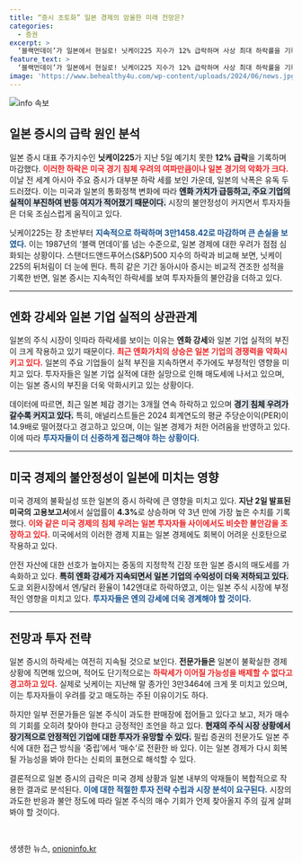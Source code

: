 ```yaml
---
title: “증시 초토화” 일본 경제의 암울한 미래 전망은?
categories:
  - 증권
excerpt: >
  ‘블랙먼데이’가 일본에서 현실로! 닛케이225 지수가 12% 급락하며 사상 최대 하락률을 기록했습니다. 경기 침체 우려와 기업 실적 부진이 맞물리면서 일본 증시가 심각한 위기를 맞고 있습니다. 클릭해 지금 상황을 확인하세요!
feature_text: >
  ‘블랙먼데이’가 일본에서 현실로! 닛케이225 지수가 12% 급락하며 사상 최대 하락률을 기록했습니다. 경기 침체 우려와 기업 실적 부진이 맞물리면서 일본 증시가 심각한 위기를 맞고 있습니다. 클릭해 지금 상황을 확인하세요!
image: 'https://www.behealthy4u.com/wp-content/uploads/2024/06/news.jpg'
---
```


<p><img src="https://www.behealthy4u.com/wp-content/uploads/2024/06/news.jpg" alt="info 속보" /></p>

<h2 data-ke-size="size26">일본 증시의 급락 원인 분석</h2>

<p data-ke-size="size16">일본 증시 대표 주가지수인 <b>닛케이225</b>가 지난 5일 예기치 못한 <b>12% 급락</b>을 기록하며 마감했다. <b><span style="color: #ee2323;">이러한 하락은 미국 경기 침체 우려의 여파만큼이나 일본 경기의 악화가 크다.</span></b> 이날 전 세계 아시아 주요 증시가 대부분 하락 세를 보인 가운데, 일본의 낙폭은 유독 두드러졌다. 이는 미국과 일본의 통화정책 변화에 따라 <b><span style="background-color: #21538527;">엔화 가치가 급등하고, 주요 기업의 실적이 부진하여 반등 여지가 적어졌기 때문이다.</span></b> 시장의 불안정성이 커지면서 투자자들은 더욱 조심스럽게 움직이고 있다.</p>

<p data-ke-size="size16">닛케이225는 장 초반부터 <b><span style="color: #1a5490;">지속적으로 하락하며 3만1458.42로 마감하며 큰 손실을 보였다.</span></b> 이는 1987년의 ‘블랙 먼데이’를 넘는 수준으로, 일본 경제에 대한 우려가 점점 심화되는 상황이다. 스탠더드앤드푸어스(S&P)500 지수의 하락과 비교해 보면, 닛케이225의 뒤처림이 더 눈에 띈다. 특히 같은 기간 동아시아 증시는 비교적 견조한 성적을 기록한 반면, 일본 증시는 지속적인 하락세를 보여 투자자들의 불안감을 더하고 있다.</p>

<hr>

<h2 data-ke-size="size26">엔화 강세와 일본 기업 실적의 상관관계</h2>

<p data-ke-size="size16">일본의 주식 시장이 잇따라 하락세를 보이는 이유는 <b>엔화 강세</b>와 일본 기업 실적의 부진이 크게 작용하고 있기 때문이다. <b><span style="color: #ee2323;">최근 엔화가치의 상승은 일본 기업의 경쟁력을 약화시키고 있다.</span></b> 일본의 주요 기업들이 실적 부진을 지속하면서 주가에도 부정적인 영향을 미치고 있다. 투자자들은 일본 기업 실적에 대한 실망으로 인해 매도세에 나서고 있으며, 이는 일본 증시의 부진을 더욱 악화시키고 있는 상황이다.</p>

<p data-ke-size="size16">데이터에 따르면, 최근 일본 체감 경기는 3개월 연속 하락하고 있으며 <b><span style="background-color: #21538527;">경기 침체 우려가 갈수록 커지고 있다.</span></b> 특히, 애널리스트들은 2024 회계연도의 평균 주당순이익(PER)이 14.9배로 떨어졌다고 경고하고 있으며, 이는 일본 경제가 처한 어려움을 반영하고 있다. 이에 따라 <b><span style="color: #1a5490;">투자자들이 더 신중하게 접근해야 하는 상황이다.</span></b></p>

<hr>

<h2 data-ke-size="size26">미국 경제의 불안정성이 일본에 미치는 영향</h2>

<p data-ke-size="size16">미국 경제의 불확실성 또한 일본의 증시 하락에 큰 영향을 미치고 있다. <b>지난 2일 발표된 미국의 고용보고서</b>에서 실업률이 <b>4.3%</b>로 상승하며 약 3년 만에 가장 높은 수치를 기록했다. <b><span style="color: #ee2323;">이와 같은 미국 경제의 침체 우려는 일본 투자자들 사이에서도 비슷한 불안감을 조장하고 있다.</span></b> 미국에서의 이러한 경제 지표는 일본 경제에도 회복이 어려운 신호탄으로 작용하고 있다.</p>

<p data-ke-size="size16">안전 자산에 대한 선호가 높아지는 중동의 지정학적 긴장 또한 일본 증시의 매도세를 가속화하고 있다. <b><span style="background-color: #21538527;">특히 엔화 강세가 지속되면서 일본 기업의 수익성이 더욱 저하되고 있다.</span></b> 도쿄 외환시장에서 엔/달러 환율이 142엔대로 하락하였고, 이는 일본 주식 시장에 부정적인 영향을 미치고 있다. <b><span style="color: #1a5490;">투자자들은 엔의 강세에 더욱 경계해야 할 것이다.</span></b></p>

<hr>

<h2 data-ke-size="size26">전망과 투자 전략</h2>

<p data-ke-size="size16">일본 증시의 하락세는 여전히 지속될 것으로 보인다. <b>전문가들은</b> 일본이 불확실한 경제 상황에 직면해 있으며, 적어도 단기적으로는 <b><span style="color: #ee2323;">하락세가 이어질 가능성을 배제할 수 없다고 경고하고 있다.</span></b> 실제로 닛케이는 지난해 말 종가인 3만3464에 크게 못 미치고 있으며, 이는 투자자들이 우려를 갖고 매도하는 주된 이유이기도 하다.</p>

<p data-ke-size="size16">하지만 일부 전문가들은 일본 주식이 과도한 판매장에 접어들고 있다고 보고, 저가 매수의 기회를 오히려 찾아야 한다고 긍정적인 조언을 하고 있다. <b><span style="background-color: #21538527;">현재의 주식 시장 상황에서 장기적으로 안정적인 기업에 대한 투자가 유망할 수 있다.</span></b> 필립 증권의 전문가도 일본 주식에 대한 접근 방식을 ‘중립’에서 ‘매수’로 전환한 바 있다. 이는 일본 경제가 다시 회복될 가능성을 봐야 한다는 신뢰의 표현으로 해석할 수 있다. </p>

<p data-ke-size="size16">결론적으로 일본 증시의 급락은 미국 경제 상황과 일본 내부의 악재들이 복합적으로 작용한 결과로 분석된다. <b><span style="color: #1a5490;">이에 대한 적절한 투자 전략 수립과 시장 분석이 요구된다.</span></b> 시장의 과도한 반응과 불안 정도에 따라 일본 주식의 매수 기회가 언제 찾아올지 주의 깊게 살펴봐야 할 것이다.</p>

<p data-ke-size="size16">&nbsp;</p>
생생한 뉴스, <a href="https://onioninfo.kr" rel="dofollow">onioninfo.kr</a>


